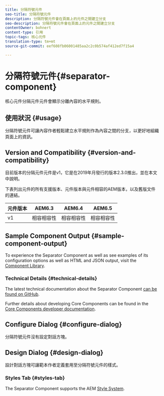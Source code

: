 ```yaml
---
title: 分隔符號元件
seo-title: 分隔符號元件
description: 分隔符號元件會在頁面上的元件之間建立分支
seo-description: 分隔符號元件會在頁面上的元件之間建立分支
contentOwner: bohnert
content-type: 引用
topic-tags: 核心元件
translation-type: tm+mt
source-git-commit: eef608fb06001485aa2c2c0b574af412ed7f15a4

---
```



# 分隔符號元件{#separator-component}

核心元件分隔元件元件會顯示分離內容的水平規則。

## 使用狀況 {#usage}

分隔符號元件可讓內容作者輕鬆建立水平規則作為內容之間的分支，以更好地組織頁面上的資訊。

## Version and Compatibility {#version-and-compatibility}

目前版本的分隔元件元件是v1，它是在2019年月發行的版本2.3.0推出，並在本文中說明。

下表列出元件的所有支援版本、元件版本與元件相容的AEM版本，以及舊版文件的連結。

| 元件版本 | AEM6.3 | AEM6.4 | AEM6.5 |
|---|---|---|---|
| v1 | 相容相容性 | 相容相容性 | 相容相容性 |

## Sample Component Output {#sample-component-output}

To experience the Separator Component as well as see examples of its configuration options as well as HTML and JSON output, visit the [Component Library](http://opensource.adobe.com/aem-core-wcm-components/library/separator.html).

### Technical Details {#technical-details}

The latest technical documentation about the Separator Component [can be found on GitHub](https://github.com/adobe/aem-core-wcm-components/blob/master/content/src/content/jcr_root/apps/core/wcm/components/separator/v1/separator).

Further details about developing Core Components can be found in the [Core Components developer documentation](developing.md).

## Configure Dialog {#configure-dialog}

分隔符號元件沒有設定對話方塊。

## Design Dialog {#design-dialog}

設計對話方塊可讓範本作者定義套用至分隔符號元件的樣式。

### Styles Tab {#styles-tab}

The Separator Component supports the AEM [Style System](authoring.md#component-styling).
